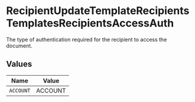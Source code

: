 # RecipientUpdateTemplateRecipientsTemplatesRecipientsAccessAuth

The type of authentication required for the recipient to access the document.


## Values

| Name      | Value     |
| --------- | --------- |
| `ACCOUNT` | ACCOUNT   |